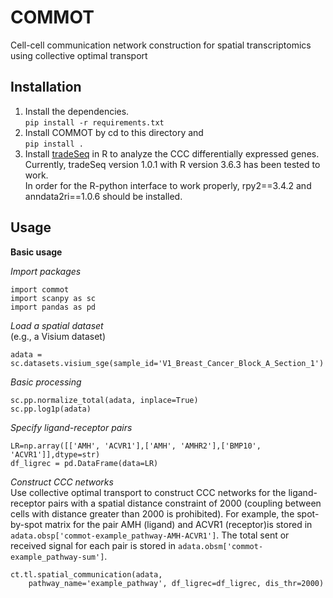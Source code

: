 # COMMOT
Cell-cell communication network construction for spatial transcriptomics using collective optimal transport

## Installation
1. Install the dependencies. \
   `pip install -r requirements.txt`
2. Install COMMOT by cd to this directory and \
   `pip install .`
3. Install [tradeSeq](https://github.com/statOmics/tradeSeq) in R to analyze the CCC differentially expressed genes. \
   Currently, tradeSeq version 1.0.1 with R version 3.6.3 has been tested to work. \
   In order for the R-python interface to work properly, rpy2==3.4.2 and anndata2ri==1.0.6 should be installed.

## Usage
**Basic usage**

_Import packages_
```
import commot
import scanpy as sc
import pandas as pd
```
_Load a spatial dataset_ \
(e.g., a Visium dataset)
```
adata = sc.datasets.visium_sge(sample_id='V1_Breast_Cancer_Block_A_Section_1')
```
_Basic processing_
```
sc.pp.normalize_total(adata, inplace=True)
sc.pp.log1p(adata)
```
_Specify ligand-receptor pairs_
```
LR=np.array([['AMH', 'ACVR1'],['AMH', 'AMHR2'],['BMP10', 'ACVR1']],dtype=str)
df_ligrec = pd.DataFrame(data=LR)
```
_Construct CCC networks_ \
Use collective optimal transport to construct CCC networks for the ligand-receptor pairs with a spatial distance constraint of 2000 (coupling between cells with distance greater than 2000 is prohibited). For example, the spot-by-spot matrix for the pair AMH (ligand) and ACVR1 (receptor)is stored in `adata.obsp['commot-example_pathway-AMH-ACVR1']`. The total sent or received signal for each pair is stored in `adata.obsm['commot-example_pathway-sum']`.
```
ct.tl.spatial_communication(adata,
    pathway_name='example_pathway', df_ligrec=df_ligrec, dis_thr=2000)
```
